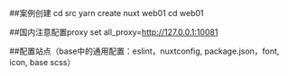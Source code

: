 ##案例创建
cd src
yarn create nuxt web01
cd web01

##国内注意配置proxy
set all_proxy=http://127.0.0.1:10081

##配置站点（base中的通用配置：eslint，nuxtconfig, package.json，font, icon, base scss）
